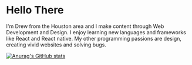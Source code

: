 # Hello There

I'm Drew from the Houston area and I make content through Web Development and Design.
I enjoy learning new languages and frameworks like React and React native.
My other programming passions are design, creating vivid websites and solving bugs.

[![Anurag's GitHub stats](https://github-readme-stats.vercel.app/api?username=Robbins180)](https://github.com/anuraghazra/github-readme-stats)

